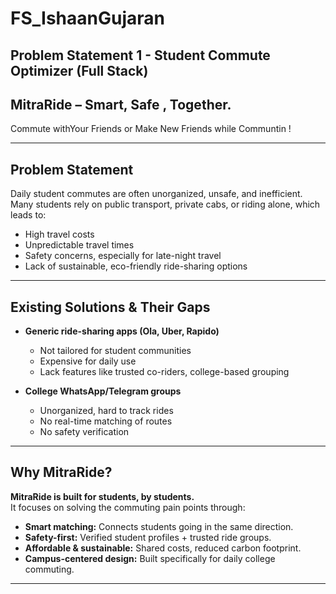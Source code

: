 # FS_IshaanGujaran
Problem Statement 1 - Student Commute Optimizer (Full Stack)
---

## MitraRide – Smart, Safe , Together.
Commute withYour Friends or Make New Friends while Communtin !

---

## Problem Statement
Daily student commutes are often unorganized, unsafe, and inefficient. Many students rely on public transport, private cabs, or riding alone, which leads to:
- High travel costs  
- Unpredictable travel times  
- Safety concerns, especially for late-night travel  
- Lack of sustainable, eco-friendly ride-sharing options  

---

## Existing Solutions & Their Gaps
- **Generic ride-sharing apps (Ola, Uber, Rapido)**  
  - Not tailored for student communities  
  - Expensive for daily use  
  - Lack features like trusted co-riders, college-based grouping  

- **College WhatsApp/Telegram groups**  
  - Unorganized, hard to track rides  
  - No real-time matching of routes  
  - No safety verification  

---

## Why MitraRide?
**MitraRide is built for students, by students.**  
It focuses on solving the commuting pain points through:  
- **Smart matching:** Connects students going in the same direction.  
- **Safety-first:** Verified student profiles + trusted ride groups.  
- **Affordable & sustainable:** Shared costs, reduced carbon footprint.  
- **Campus-centered design:** Built specifically for daily college commuting.  

---
